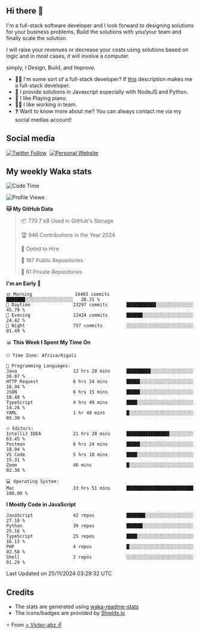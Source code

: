 ## Hi there 👋
I'm a full-stack software developer and I look forward to designing solutions for your business problems, Build the solutions with you/your team and finally scale the solution.

I will raise your revenues or decrease your costs using solutions based on logic and in most cases, it will involve a computer.

simply, I Design, Build, and Improve.

- 👨‍💻 I'm some sort of a full-stack developer? If [this](https://www.w3schools.com/whatis/whatis_fullstack.asp) description makes me a full-stack developer.
- 🌱 I provide solutions in Javascript especially with NodeJS and Python. 
- 🎹 I like Playing piano.
- 👯‍♀️ I like working in team.
- ❓ Want to know more about me? You can always contact me via my social medias account!

## Social media
[![Twitter Follow](https://img.shields.io/twitter/follow/vicky_abz?color=%231DA1F2&label=Twitter&style=for-the-badge&logo=twitter&logoColor=ffffff)](https://twitter.com/vicky_abz)
‎‎ [![Personal Website](https://img.shields.io/static/v1?label=visit&message=victor-abz.com&color=%235F021F&style=for-the-badge)](https://victor-abz.com/)

## My weekly Waka stats
<!--START_SECTION:waka-->
![Code Time](http://img.shields.io/badge/Code%20Time-880%20hrs%2025%20mins-blue)

![Profile Views](http://img.shields.io/badge/Profile%20Views-0-blue)

**🐱 My GitHub Data** 

> 📦 770.7 kB Used in GitHub's Storage 
 > 
> 🏆 946 Contributions in the Year 2024
 > 
> 💼 Opted to Hire
 > 
> 📜 167 Public Repositories 
 > 
> 🔑 61 Private Repositories 
 > 
**I'm an Early 🐤** 

```text
🌞 Morning                14403 commits       ███████░░░░░░░░░░░░░░░░░░   28.31 % 
🌆 Daytime                23297 commits       ███████████░░░░░░░░░░░░░░   45.79 % 
🌃 Evening                12424 commits       ██████░░░░░░░░░░░░░░░░░░░   24.42 % 
🌙 Night                  757 commits         ░░░░░░░░░░░░░░░░░░░░░░░░░   01.49 % 
```


📊 **This Week I Spent My Time On** 

```text
🕑︎ Time Zone: Africa/Kigali

💬 Programming Languages: 
Java                     12 hrs 28 mins      █████████░░░░░░░░░░░░░░░░   36.87 % 
HTTP Request             6 hrs 24 mins       █████░░░░░░░░░░░░░░░░░░░░   18.94 % 
JSON                     6 hrs 15 mins       █████░░░░░░░░░░░░░░░░░░░░   18.48 % 
TypeScript               4 hrs 49 mins       ████░░░░░░░░░░░░░░░░░░░░░   14.26 % 
YAML                     1 hr 49 mins        █░░░░░░░░░░░░░░░░░░░░░░░░   05.39 % 

🔥 Editors: 
IntelliJ IDEA            21 hrs 28 mins      ████████████████░░░░░░░░░   63.45 % 
Postman                  6 hrs 24 mins       █████░░░░░░░░░░░░░░░░░░░░   18.94 % 
VS Code                  5 hrs 10 mins       ████░░░░░░░░░░░░░░░░░░░░░   15.31 % 
Zoom                     46 mins             █░░░░░░░░░░░░░░░░░░░░░░░░   02.30 % 

💻 Operating System: 
Mac                      33 hrs 51 mins      █████████████████████████   100.00 % 
```

**I Mostly Code in JavaScript** 

```text
JavaScript               42 repos            ███████░░░░░░░░░░░░░░░░░░   27.10 % 
Python                   39 repos            ██████░░░░░░░░░░░░░░░░░░░   25.16 % 
TypeScript               25 repos            ████░░░░░░░░░░░░░░░░░░░░░   16.13 % 
PHP                      4 repos             █░░░░░░░░░░░░░░░░░░░░░░░░   02.58 % 
Shell                    2 repos             ░░░░░░░░░░░░░░░░░░░░░░░░░   01.29 % 
```




 Last Updated on 25/11/2024 03:29:32 UTC
<!--END_SECTION:waka-->

## Credits
- The stats are generated using [waka-readme-stats](https://github.com/anmol098/waka-readme-stats)
- The icons/badges are provided by [Shields.io](https://shields.io/)

⭐️ From [> Victor-abz ✌](https://victor-abz.com/)
